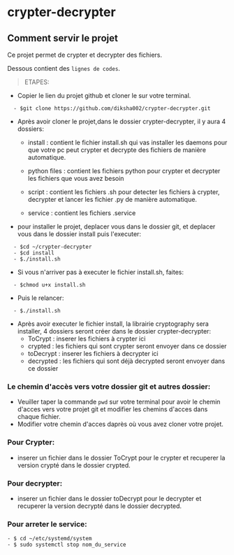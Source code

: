 # crypter-decrypter

## Comment servir le projet

Ce projet permet de crypter et decrypter des fichiers.

Dessous contient des `lignes de codes`.

> ETAPES:

- Copier le lien du projet github et cloner le sur votre terminal.
```
  - $git clone https://github.com/diksha002/crypter-decrypter.git
```
- Après avoir cloner le projet,dans le dossier crypter-decrypter, il y aura 4 dossiers:

  - install : contient le fichier install.sh qui vas installer les daemons pour que votre pc peut crypter et decrypte
   des fichiers de manière automatique.
   
  - python files : contient les fichiers python pour crypter et decrypter les fichiers que vous avez besoin
  
  - script : contient les fichiers .sh pour detecter les fichiers à crypter, decrypter et lancer les fichier .py de manière automatique.
  
  - service : contient les fichiers .service 
  
- pour installer le projet, deplacer vous dans le dossier git, et deplacer vous dans le dossier install puis l'executer:
```
  - $cd ~/crypter-decrypter
  - $cd install
  - $./install.sh
```
- Si vous n'arriver pas à executer le fichier install.sh, faites:
```
  - $chmod u+x install.sh
```
- Puis le relancer:
```
  - $./install.sh
```

- Après avoir executer le fichier install, la librairie cryptography sera installer, 4 dossiers seront créer dans le dossier crypter-decrypter:
  - ToCrypt : inserer les fichiers à crypter ici
  - crypted : les fichiers qui sont crypter seront envoyer dans ce dossier
  - toDecrypt : inserer les fichiers à decrypter ici
  - decrypted : les fichiers qui sont déjà decrypted seront envoyer dans ce dossier
  
### Le chemin d'accès vers votre dossier git et autres dossier:
- Veuiller taper la commande `pwd` sur votre terminal pour avoir le chemin d'acces vers votre projet git et modifier les chemins d'acces dans chaque fichier. 
- Modifier votre chemin d'acces daprès où vous avez cloner votre projet.
  
### Pour Crypter:
- inserer un fichier dans le dossier ToCrypt pour le crypter et recuperer la version crypté dans le dossier crypted.

### Pour decrypter:
- inserer un fichier dans le dossier toDecrypt pour le decrypter et recuperer la version decrypté dans le dossier decrypted.

### Pour arreter le service:
```
- $ cd ~/etc/systemd/system
- $ sudo systemctl stop nom_du_service
```
  

  
